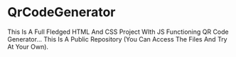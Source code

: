 # QrCodeGenerator
This Is A Full Fledged HTML And CSS Project WIth JS Functioning QR Code Generator... This Is A Public Repository (You Can Access The Files And Try At Your Own).
